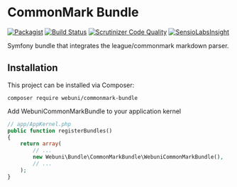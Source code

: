 CommonMark Bundle
=================

[![Packagist](https://img.shields.io/packagist/v/webuni/commonmark-bundle.svg?style=flat-square)](https://packagist.org/packages/webuni/commonmark-bundle)
[![Build Status](https://img.shields.io/travis/webuni/commonmark-bundle.svg?style=flat-square)](https://travis-ci.org/webuni/commonmark-bundle)
[![Scrutinizer Code Quality](https://img.shields.io/scrutinizer/g/webuni/commonmark-bundle.svg?style=flat-square)](https://scrutinizer-ci.com/g/webuni/commonmark-bundle)
[![SensioLabsInsight](https://img.shields.io/sensiolabs/i/29bd3e8e-1b60-4ad5-aa6a-e04efb41e9e2.svg?style=flat-square)](https://insight.sensiolabs.com/projects/29bd3e8e-1b60-4ad5-aa6a-e04efb41e9e2)

Symfony bundle that integrates the league/commonmark markdown parser.

Installation
------------

This project can be installed via Composer:

    composer require webuni/commonmark-bundle

Add WebuniCommonMarkBundle to your application kernel

```php
// app/AppKernel.php
public function registerBundles()
{
    return array(
        // ...
        new Webuni\Bundle\CommonMarkBundle\WebuniCommonMarkBundle(),
        // ...
    );
}
```
